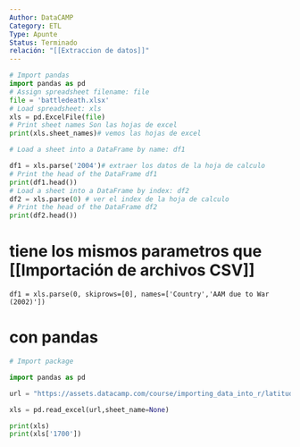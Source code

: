 ```yaml
---
Author: DataCAMP
Category: ETL
Type: Apunte
Status: Terminado
relación: "[[Extraccion de datos]]"
---
```

```python
# Import pandas
import pandas as pd
# Assign spreadsheet filename: file
file = 'battledeath.xlsx'
# Load spreadsheet: xls
xls = pd.ExcelFile(file)
# Print sheet names Son las hojas de excel
print(xls.sheet_names)# vemos las hojas de excel

# Load a sheet into a DataFrame by name: df1

df1 = xls.parse('2004')# extraer los datos de la hoja de calculo
# Print the head of the DataFrame df1
print(df1.head())
# Load a sheet into a DataFrame by index: df2
df2 = xls.parse(0) # ver el index de la hoja de calculo
# Print the head of the DataFrame df2
print(df2.head())
```

# tiene los mismos parametros que [[Importación de archivos CSV]]
`df1 = xls.parse(0, skiprows=[0], names=['Country','AAM due to War (2002)'])`

# con pandas

```python
# Import package

import pandas as pd

url = "https://assets.datacamp.com/course/importing_data_into_r/latitude.xls"

xls = pd.read_excel(url,sheet_name=None)

print(xls)
print(xls['1700'])

